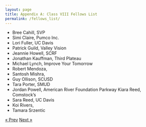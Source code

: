 ```yaml
---
layout: page
title: Appendix A: Class VIII Fellows List
permalink: /fellows_list/
---
```


* Bree Cahill, SVP
* Simi Claire, Pumco Inc.
* Lori Fuller, UC Davis
* Patrick Guild, Valley Vision
* Jeannie Howell, SCRF
* Jonathan Kauffman, Third Plateau
* Michael Lynch, Improve Your Tomorrow
* Robert Mendoza,
* Santosh Mishra,
* Guy Ollison, SCUSD
* Tara Porter, SMUD
* Jordan Powell, American River Foundation Parkway Kiara Reed, Comstock’s
* Sara Reed, UC Davis
* Koi Rivers,
* Tamara Srzentic

<!-- Pagination -->
<div class="pagination">
  <a class="pagination-item older" href="{{ site.baseurl }}/">&laquo; Prev</a>
  <a class="pagination-item newer" href="{{ site.baseurl }}/assess">Next &raquo;</a>
</div>
